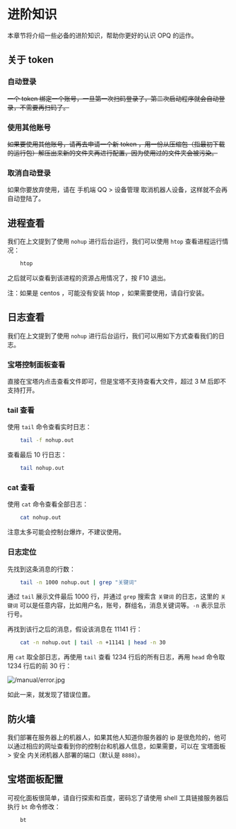 # 进阶知识

本章节将介绍一些必备的进阶知识，帮助你更好的认识 OPQ 的运作。

## 关于 token

### 自动登录

~~一个 token 绑定一个账号，一旦第一次扫码登录了，第二次启动程序就会自动登录，不需要再扫码了。~~

### 使用其他账号

~~如果要使用其他账号，请再去申请一个新 token ，用一份从压缩包（指最初下载的运行包）解压出来新的文件夹再进行配置，因为使用过的文件夹会被污染。~~

### 取消自动登录

如果你要放弃使用，请在 手机端 QQ > 设备管理 取消机器人设备，这样就不会再自动登陆了。

## 进程查看

我们在上文提到了使用 `nohup` 进行后台运行，我们可以使用 `htop` 查看进程运行情况：

```bash
    htop
```

之后就可以查看到该进程的资源占用情况了，按 F10 退出。

注：如果是 centos ，可能没有安装 htop ，如果需要使用，请自行安装。

## 日志查看

我们在上文提到了使用 `nohup` 进行后台运行，我们可以用如下方式查看我们的日志。

### 宝塔控制面板查看

直接在宝塔内点击查看文件即可，但是宝塔不支持查看大文件，超过 3 M 后即不支持打开。

### tail 查看

使用 `tail` 命令查看实时日志：

```bash
    tail -f nohup.out
```

查看最后 10 行日志：

```bash
    tail nohup.out
```

### cat 查看

使用 `cat` 命令查看全部日志：

```bash
    cat nohup.out
```

注意太多可能会控制台爆炸，不建议使用。

### 日志定位

先找到这条消息的行数：

```bash
    tail -n 1000 nohup.out | grep "关键词"
```

通过 `tail` 展示文件最后 1000 行，并通过 `grep` 搜索含 `关键词` 的日志，这里的 `关键词` 可以是任意内容，比如用户名，账号，群组名，消息关键词等。`-n` 表示显示行号。

再找到该行之后的消息，假设该消息在 11141 行：

```bash
    cat -n nohup.out | tail -n +11141 | head -n 30
```

用 `cat` 取全部日志，再使用 `tail` 查看 1234 行后的所有日志，再用 `head` 命令取 1234 行后的前 30 行：

![/manual/error.jpg](/manual/error.jpg)

如此一来，就发现了错误位置。

## 防火墙

我们部署在服务器上的机器人，如果其他人知道你服务器的 ip 是很危险的，他可以通过相应的网址查看到你的控制台和机器人信息，如果需要，可以在 宝塔面板 > 安全 内关闭机器人部署的端口（默认是 `8888`）。

## 宝塔面板配置

可视化面板很简单，请自行探索和百度，密码忘了请使用 shell 工具链接服务器后执行 `bt` 命令修改：

```bash
    bt
```